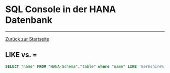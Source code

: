 # SQL Console in der HANA Datenbank
---

[Zurück zur Startseite](https://wolfgangzeller.github.io/ABAP-for-SAP-BW/)

## LIKE vs. =
```sql
SELECT "name" FROM "HANA-Schema"."table" where "name" LIKE 'Berkshire%' LIMIT 1000
```
